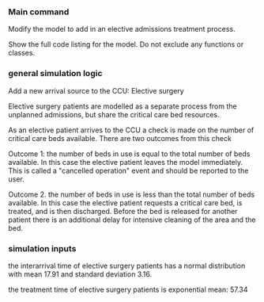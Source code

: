 ### Main command

Modify the model to add in an elective admissions treatment process.

Show the full code listing for the model.  Do not exclude any functions or classes.

### general simulation logic

Add a new arrival source to the CCU: Elective surgery

Elective surgery patients are modelled as a separate process from the unplanned admissions, but share the critical care bed resources. 

As an elective patient arrives to the CCU a check is made on the number of critical care beds available.  There are two outcomes from this check

Outcome 1: the number of beds in use is equal to the total number of beds available. In this case the elective patient leaves the model immediately. This is called a "cancelled operation" event and should be reported to the user.

Outcome 2. the number of beds in use is less than the total number of beds available. In this case the elective patient requests a critical care bed, is treated, and is then discharged. Before the bed is released for another patient there is an additional delay for intensive cleaning of the area and the bed.

### simulation inputs

the interarrival time of elective surgery patients has a normal distribution with mean 17.91 and standard deviation 3.16.

the treatment time of elective surgery patients is exponential mean: 57.34